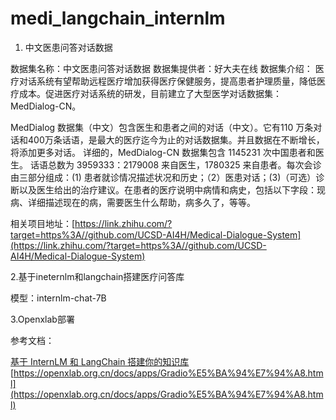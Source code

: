 # medi_langchain_internlm

1. 中文医患问答对话数据
   
数据集名称：中文医患问答对话数据
数据集提供者：好大夫在线
数据集介绍：
医疗对话系统有望帮助远程医疗增加获得医疗保健服务，提高患者护理质量，降低医疗成本。促进医疗对话系统的研发，目前建立了大型医学对话数据集：MedDialog-CN。

MedDialog 数据集（中文）包含医生和患者之间的对话（中文）。它有110 万条对话和400万条话语，是最大的医疗迄今为止的对话数据集。并且数据在不断增长，将添加更多对话。 详细的，MedDialog-CN 数据集包含 1145231 次中国患者和医生。 话语总数为 3959333：2179008 来自医生，1780325 来自患者。每次会诊由三部分组成：(1) 患者就诊情况描述状况和历史；（2）医患对话；(3)（可选）诊断以及医生给出的治疗建议。在患者的医疗说明中病情和病史，包括以下字段：现病、详细描述现在的病，需要医生什么帮助，病多久了，等等。

相关项目地址：[https://link.zhihu.com/?target=https%3A//github.com/UCSD-AI4H/Medical-Dialogue-System](https://link.zhihu.com/?target=https%3A//github.com/UCSD-AI4H/Medical-Dialogue-System)

2.基于ineternlm和langchain搭建医疗问答库

模型：internlm-chat-7B

3.Openxlab部署

参考文档：

[基于 InternLM 和 LangChain 搭建你的知识库](https://github.com/InternLM/tutorial/tree/main/langchain)
[https://openxlab.org.cn/docs/apps/Gradio%E5%BA%94%E7%94%A8.html](https://openxlab.org.cn/docs/apps/Gradio%E5%BA%94%E7%94%A8.html)
